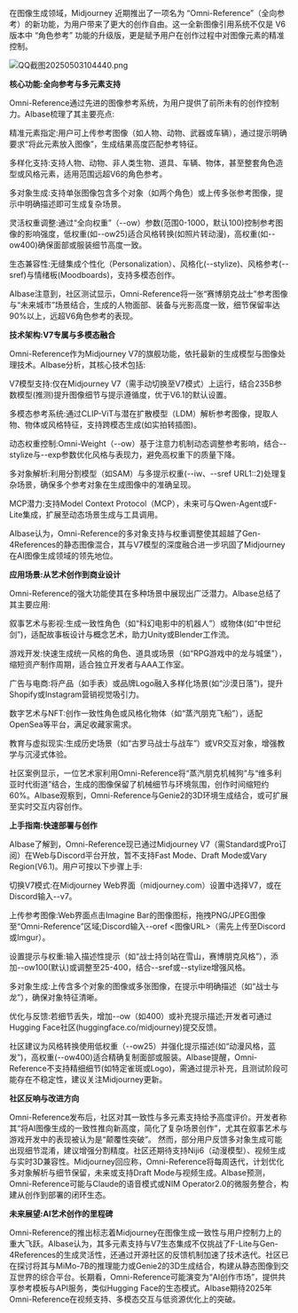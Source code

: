 在图像生成领域，Midjourney 近期推出了一项名为 “Omni-Reference”（全向参考）的新功能，为用户带来了更大的创作自由。这一全新图像引用系统不仅是 V6版本中 “角色参考” 功能的升级版，更是赋予用户在创作过程中对图像元素的精准控制。

![QQ截图20250503104440.png](https://upload.chinaz.com/2025/0503/6388186623141133734357121.png "QQ截图20250503104440.png")

**核心功能:全向参考与多元素支持**

Omni-Reference通过先进的图像参考系统，为用户提供了前所未有的创作控制力。AIbase梳理了其主要亮点: 

精准元素指定:用户可上传参考图像（如人物、动物、武器或车辆），通过提示明确要求“将此元素放入图像”，生成结果高度匹配参考特征。 

多样化支持:支持人物、动物、非人类生物、道具、车辆、物体，甚至整套角色造型或风格元素，适用范围远超V6的角色参考。 

多对象生成:支持单张图像包含多个对象（如两个角色）或上传多张参考图像，提示中明确描述即可生成复杂场景。 

灵活权重调整:通过“全向权重”（--ow）参数(范围0-1000，默认100)控制参考图像的影响强度，低权重(如--ow25)适合风格转换(如照片转动漫)，高权重(如--ow400)确保面部或服装细节高度一致。 

生态兼容性:无缝集成个性化（Personalization）、风格化(--stylize)、风格参考(--sref)与情绪板(Moodboards)，支持多模态创作。

AIbase注意到，社区测试显示，Omni-Reference将一张“赛博朋克战士”参考图像与“未来城市”场景结合，生成的人物面部、装备与光影高度一致，细节保留率达90%以上，远超V6角色参考的表现。

**技术架构:V7专属与多模态融合**

Omni-Reference作为Midjourney V7的旗舰功能，依托最新的生成模型与图像处理技术。AIbase分析，其核心技术包括: 

V7模型支持:仅在Midjourney V7（需手动切换至V7模式）上运行，结合235B参数模型(推测)提升图像细节与提示遵循度，优于V6.1的默认设置。 

多模态参考系统:通过CLIP-ViT与潜在扩散模型（LDM）解析参考图像，提取人物、物体或风格特征，支持跨模态生成(如实拍转插图)。 

动态权重控制:Omni-Weight（--ow）基于注意力机制动态调整参考影响，结合--stylize与--exp参数优化风格与表现力，避免高权重下的质量下降。 

多对象解析:利用分割模型（如SAM）与多提示权重(--iw、--sref URL1::2)处理复杂场景，确保多个参考对象在生成图像中的准确呈现。 

MCP潜力:支持Model Context Protocol（MCP），未来可与Qwen-Agent或F-Lite集成，扩展至动态场景生成与工具调用。

AIbase认为，Omni-Reference的多对象支持与权重调整使其超越了Gen-4References的静态图像混合，其与V7模型的深度融合进一步巩固了Midjourney在AI图像生成领域的领先地位。

**应用场景:从艺术创作到商业设计**

Omni-Reference的强大功能使其在多种场景中展现出广泛潜力。AIbase总结了其主要应用: 

叙事艺术与影视:生成一致性角色（如“科幻电影中的机器人”）或物体(如“中世纪剑”)，适配故事板设计与概念艺术，助力Unity或Blender工作流。 

游戏开发:快速生成统一风格的角色、道具或场景（如“RPG游戏中的龙与城堡”），缩短资产制作周期，适合独立开发者与AAA工作室。 

广告与电商:将产品（如手表）或品牌Logo融入多样化场景(如“沙漠日落”)，提升Shopify或Instagram营销视觉吸引力。 

数字艺术与NFT:创作一致性角色或风格化物体（如“蒸汽朋克飞船”），适配OpenSea等平台，满足收藏家需求。 

教育与虚拟现实:生成历史场景（如“古罗马战士与战车”）或VR交互对象，增强教学与沉浸式体验。

社区案例显示，一位艺术家利用Omni-Reference将“蒸汽朋克机械狗”与“维多利亚时代街道”结合，生成的图像保留了机械细节与环境氛围，创作时间缩短约60%。AIbase观察到，Omni-Reference与Genie2的3D环境生成结合，或可扩展至实时交互内容创作。

**上手指南:快速部署与创作**

AIbase了解到，Omni-Reference现已通过Midjourney V7（需Standard或Pro订阅）在Web与Discord平台开放，暂不支持Fast Mode、Draft Mode或Vary Region(V6.1)。用户可按以下步骤上手: 

切换V7模式:在Midjourney Web界面（midjourney.com）设置中选择V7，或在Discord输入--v7。 

上传参考图像:Web界面点击Imagine Bar的图像图标，拖拽PNG/JPEG图像至“Omni-Reference”区域;Discord输入--oref <图像URL>（需先上传至Discord或Imgur）。 

设置提示与权重:输入描述性提示（如“战士持剑站在雪山，赛博朋克风格”），添加--ow100(默认)或调整至25-400，结合--sref或--stylize增强风格。 

多对象生成:上传含多个对象的图像或多张图像，在提示中明确描述（如“战士与龙”），确保对象特征清晰。 

优化与反馈:若细节丢失，增加--ow（如400）或补充提示描述;开发者可通过Hugging Face社区(huggingface.co/midjourney)提交反馈。

社区建议为风格转换使用低权重（--ow25）并强化提示描述(如“动漫风格，蓝发”)，高权重(--ow400)适合精确复制面部或服装。AIbase提醒，Omni-Reference不支持精细细节(如特定雀斑或Logo)，需通过提示补充，且测试阶段可能存在不稳定性，建议关注Midjourney更新。

**社区反响与改进方向**

Omni-Reference发布后，社区对其一致性与多元素支持给予高度评价。开发者称其“将AI图像生成的一致性推向新高度，简化了复杂场景创作”，尤其在叙事艺术与游戏开发中的表现被认为是“颠覆性突破”。 然而，部分用户反馈多对象生成可能出现细节混淆，建议增强分割精度。社区还期待支持Niji6（动漫模型）、视频生成与实时3D兼容性。Midjourney回应称，Omni-Reference将每周迭代，计划优化多对象解析与细节保留，未来或支持Draft Mode与视频生成。AIbase预测，Omni-Reference可能与Claude的语音模式或NIM Operator2.0的微服务整合，构建从创作到部署的闭环生态。

**未来展望:AI艺术创作的里程碑**

Omni-Reference的推出标志着Midjourney在图像生成一致性与用户控制力上的重大飞跃。AIbase认为，其多元素支持与V7生态集成不仅挑战了F-Lite与Gen-4References的生成灵活性，还通过开源社区的反馈机制加速了技术迭代。社区已在探讨将其与MiMo-7B的推理能力或Genie2的3D生成结合，构建从静态图像到交互世界的综合平台。长期看，Omni-Reference可能演变为“AI创作市场”，提供共享参考模板与API服务，类似Hugging Face的生态模式。AIbase期待2025年Omni-Reference在视频支持、多模态交互与低资源优化上的突破。